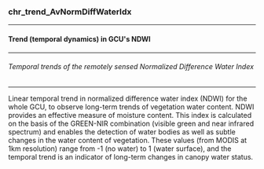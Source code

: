 ### chr_trend_AvNormDiffWaterIdx



------
#### Trend (temporal dynamics) in GCU's NDWI



------
###### Temporal trends of the remotely sensed Normalized Difference Water Index



------
Linear temporal trend in normalized difference water index (NDWI) for the whole GCU, to observe long-term trends of vegetation water content. NDWI provides an effective measure of moisture content. This index is calculated on the basis of the GREEN-NIR combination (visible green and near infrared spectrum) and enables the detection of water bodies as well as subtle changes in the water content of vegetation. These values (from MODIS at 1km resolution) range from -1 (no water) to 1 (water surface), and the temporal trend is an indicator of long-term changes in canopy water status.